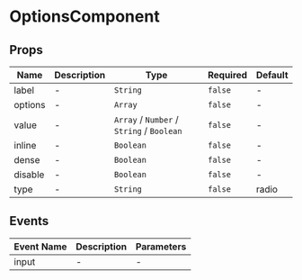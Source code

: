 # OptionsComponent

## Props

<!-- @vuese:OptionsComponent:props:start -->
|Name|Description|Type|Required|Default|
|---|---|---|---|---|
|label|-|`String`|`false`|-|
|options|-|`Array`|`false`|-|
|value|-|`Array` /  `Number` /  `String` /  `Boolean`|`false`|-|
|inline|-|`Boolean`|`false`|-|
|dense|-|`Boolean`|`false`|-|
|disable|-|`Boolean`|`false`|-|
|type|-|`String`|`false`|radio|

<!-- @vuese:OptionsComponent:props:end -->


## Events

<!-- @vuese:OptionsComponent:events:start -->
|Event Name|Description|Parameters|
|---|---|---|
|input|-|-|

<!-- @vuese:OptionsComponent:events:end -->


